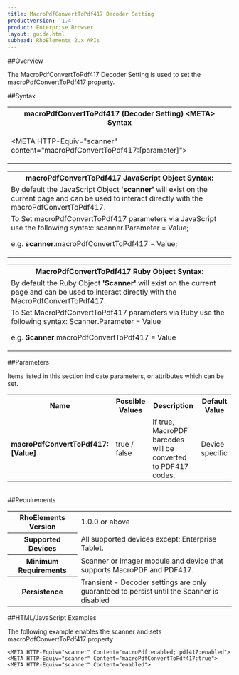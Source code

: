 ```yaml
---
title: MacroPdfConvertToPdf417 Decoder Setting
productversion: '1.4'
product: Enterprise Browser
layout: guide.html
subhead: RhoElements 2.x APIs
---
```


##Overview

The MacroPdfConvertToPdf417 Decoder Setting is used to set the macroPdfConvertToPdf417 property.

##Syntax

<table class="re-table"><tr><th class="tableHeading">macroPdfConvertToPdf417 (Decoder Setting) &lt;META&gt; Syntax
</th></tr><tr><td class="clsSyntaxCells clsOddRow"><p>&lt;META HTTP-Equiv="scanner" content="macroPdfConvertToPdf417:[parameter]"&gt;</p></td></tr></table>
<table class="re-table"><tr><th class="tableHeading">macroPdfConvertToPdf417 JavaScript Object Syntax:</th></tr><tr><td class="clsSyntaxCells clsOddRow">
By default the JavaScript Object <b>'scanner'</b> will exist on the current page and can be used to interact directly with the macroPdfConvertToPdf417.
</td></tr><tr><td class="clsSyntaxCells clsEvenRow">
To Set macroPdfConvertToPdf417 parameters via JavaScript use the following syntax: scanner.Parameter = Value;
<P />e.g. <b>scanner</b>.macroPdfConvertToPdf417 = Value;
</td></tr></table>
<table class="re-table"><tr><th class="tableHeading">MacroPdfConvertToPdf417 Ruby Object Syntax:</th></tr><tr><td class="clsSyntaxCells clsOddRow">
By default the Ruby Object <b>'Scanner'</b> will exist on the current page and can be used to interact directly with the MacroPdfConvertToPdf417.
</td></tr><tr><td class="clsSyntaxCells clsEvenRow">
To Set MacroPdfConvertToPdf417 parameters via Ruby use the following syntax: Scanner.Parameter = Value
<P />e.g. <b>Scanner</b>.macroPdfConvertToPdf417 = Value
</td></tr></table>



##Parameters


Items listed in this section indicate parameters, or attributes which can be set.
<table class="re-table"><col width="20%" /><col width="20%" /><col width="38%" /><col width="22%" /><tr><th class="tableHeading">Name</th><th class="tableHeading">Possible Values</th><th class="tableHeading">Description</th><th class="tableHeading">Default Value</th></tr><tr><td class="clsSyntaxCells clsOddRow"><b>macroPdfConvertToPdf417:[Value]
</b></td><td class="clsSyntaxCells clsOddRow">true / false</td><td class="clsSyntaxCells clsOddRow">If true, MacroPDF barcodes will be converted to PDF417 codes.</td><td class="clsSyntaxCells clsOddRow">Device specific</td></tr></table>
<table class="re-table"><col width="78%" /><col width="8%" /><col width="1%" /><col width="5%" /><col width="1%" /><col width="5%" /><col width="2%" /></table>





##Requirements

<table class="re-table"><tr><th class="tableHeading">RhoElements Version</th><td class="clsSyntaxCell clsEvenRow">1.0.0 or above
</td></tr><tr><th class="tableHeading">Supported Devices</th><td class="clsSyntaxCell clsOddRow">All supported devices except: Enterprise Tablet.</td></tr><tr><th class="tableHeading">Minimum Requirements</th><td class="clsSyntaxCell clsOddRow">Scanner or Imager module and device that supports MacroPDF and PDF417.</td></tr><tr><th class="tableHeading">Persistence</th><td class="clsSyntaxCell clsEvenRow">Transient - Decoder settings are only guaranteed to persist until the Scanner is disabled</td></tr></table>


##HTML/JavaScript Examples

The following example enables the scanner and sets macroPdfConvertToPdf417 property

	<META HTTP-Equiv="scanner" Content="macroPdf:enabled; pdf417:enabled">
	<META HTTP-Equiv="scanner" Content="macroPdfConvertToPdf417:true">
	<META HTTP-Equiv="scanner" Content="enabled">
					





